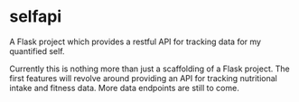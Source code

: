 selfapi
=======

A Flask project which provides a restful API for tracking data for my quantified self.

Currently this is nothing more than just a scaffolding of a Flask project. The first features will revolve around providing an API for tracking nutritional intake and fitness data. More data endpoints are still to come.
